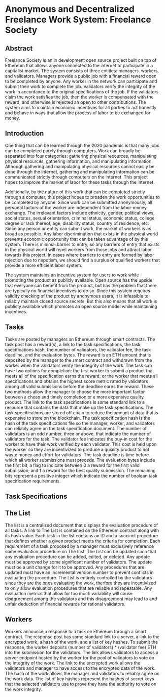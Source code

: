 # Anonymous and Decentralized Freelance Work System: Freelance Society

## Abstract

Freelance Society is an in development open source project built on top of Ethereum that allows anyone connected to the internet to participate in a capitalist market. The system consists of three entities: managers, workers, and validators. Managers provide a public job with a financial reward open to be completed by anyone. Any worker in the network can participate and submit their work to complete the job. Validators verify the integrity of the work in accordance to the original specifications of the job. If the validators claim the work satisfies the job, then the worker is compensated with the reward, and otherwise is rejected an open to other contributions. The system aims to maintain economic incentives for all parties to act honestly and behave in ways that allow the process of labor to be exchanged for money.

## Introduction

One thing that can be learned through the 2020 pandemic is that many jobs can be completed purely through computers. Work can broadly be separated into four categories: gathering physical resources, manipulating physical resources, gathering information, and manipulating information. Although gathering and manipulating physical resources cannot easily be done through the internet, gathering and manipulating information can be communicated strictly through computers on the internet. This project hopes to improve the market of labor for these tasks through the internet.

Additionally, by the nature of this work that can be completed strictly through a computer, this project hopes to broaden the work opportunities to be completed by anyone. Since work can be submitted anonymously, all personal factors of the worker are independent from the labor-money exchange. The irrelevant factors include ethnicity, gender, political views, social status, sexual orientation, criminal status, economic status, college degree or lack thereof, age, disability status, country of residence, etc. Since any person or entity can submit work, the market of workers is as broad as possible. Any labor discrimination that exists in the physical world prevents economic opportunity that can be taken advantage of by this system. There is minimal barrier to entry, so any barriers of entry that exists in the physical world will repel workers from those jobs and attract labor towards this project. In cases where barriers to entry are formed by labor rejection due to nepotism, we should find a surplus of qualified workers that provide a more efficient labor system.

The system maintains an incentive system for users to work while promoting the product as publicly available. Open source has the upside that everyone can benefit from the product, but has the problem that there are typically no financial incentives to do so. Since this system requires validity checking of the product by anonymous users, it is infeasible to reliably maintain closed source secrets. But this also means that all work is publicly available which promotes an open source model while maintaining incentives.

## Tasks

Tasks are posted by managers on Ethereum through smart contracts. The task post has a reward(s), a link to the task specifications, the task specifications hash, the number of validators, the validator fee, the task deadline, and the evaluation bytes. The reward is an ETH amount that is deposited by the manager to the smart contract and withdrawn from the worker when the validators verify the integrity of the work. The task can have two options for completion: the first worker to submit a product that meets all of the specification earns the reward; or the worker that meets all specifications and obtains the highest score metric rated by validators among all valid submissions before the deadline earns the reward. These two methods allow the manager to choose the more important factor between a cheap and timely completion or a more expensive quality product. The link to the task specifications is some standard link to a resource that contains the data that make up the task specifications. The task specifications are stored off chain to reduce the amount of data that is expensive to store on the blockchain. The task specification hash is the hash of the task specifications file so the manager, worker, and validators can reliably agree on the task specification document. The number of validators is an odd number, three or above, that indicate the number of validators for the task. The validator fee indicates the buy-in cost for the worker to have their work verified by each validator. This cost is held upon the worker so they are incentivized to produce a quiality product to not waste money and effort for validators. The task deadline is time before which all worker submissions must precede. The evaluation bytes include the first bit, a flag to indicate between 0 a reward for the first valid submission; and 1 a reward for the best quality submission. The remaining bits represent a positive integer which indicate the number of boolean task specification requirements.

## Task Specifications

## The List

The list is a centralized document that displays the evaluation procedure of all tasks. A link to The List is contained on the Ethereum contract along with its hash value. Each task in the list contains an ID and a succinct procedure that defines whether a given product meets the criteria for completion. Each requirement of a task proposed by a manager must exclusively reference some evaluation procedure on The List. The List can be updated such that any evaluation procedure can be added, edited, or deleted. Any update must be approved by some significant number of validators. The update must be a unit change for it to be approved. Any procedures that are updated must have an incremental version number to prevent conflicts in evaluating the procedure. The List is entirely controlled by the validators since they are the ones evaluating the work, therfore they are incentivized to only allow evaluation procedures that are reliable and repeatable. Any evaluation metrics that allow for too much variabliity will cause disagreement among the validators and this disagreement may lead to and unfair deduction of financial rewards for rational validators. 

## Workers

Workers announce a response to a task on Ethereum through a smart contract. The response post has some standard link to a server, a link to the encrypted work, a hash of the work, and a list of key hashes. To submit the response, the worker deposits (number of validators) * (validator fee) ETH into the submission for the validators. The link allows validators to access a server endpoint hosted by the worker for the pool of validators to vote on the integrity of the work. The link to the encrypted work allows the validators and manager to have access to the encrypted data of the work. The hash of the work allows the manager and validators to reliably agree on the work data. The list of key hashes represent the hashes of secret keys that the selected validators use to prove they have the authority to vote on the work integrity.
